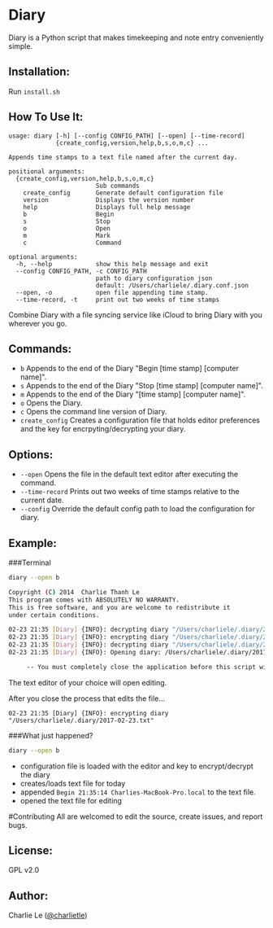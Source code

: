 Diary
=====

Diary is a Python script that makes timekeeping and note entry conveniently simple.


Installation:
--

Run `install.sh`

How To Use It:
--

```
usage: diary [-h] [--config CONFIG_PATH] [--open] [--time-record]
             {create_config,version,help,b,s,o,m,c} ...

Appends time stamps to a text file named after the current day.

positional arguments:
  {create_config,version,help,b,s,o,m,c}
                        Sub commands
    create_config       Generate default configuration file
    version             Displays the version number
    help                Displays full help message
    b                   Begin
    s                   Stop
    o                   Open
    m                   Mark
    c                   Command

optional arguments:
  -h, --help            show this help message and exit
  --config CONFIG_PATH, -c CONFIG_PATH
                        path to diary configuration json
                        default: /Users/charliele/.diary.conf.json
  --open, -o            open file appending time stamp.
  --time-record, -t     print out two weeks of time stamps
```

Combine Diary with a file syncing service like iCloud to bring Diary with you
wherever you go.

Commands:
--

 - `b` Appends to the end of the Diary "Begin [time stamp] [computer name]".
 - `s` Appends to the end of the Diary "Stop [time stamp] [computer name]".
 - `m` Appends to the end of the Diary  "[time stamp] [computer name]".
 - `o` Opens the Diary.
 - `c` Opens the command line version of Diary.
 - `create_config` Creates a configuration file that holds editor preferences 
and the key for encrpyting/decrypting your diary.

Options:
--------

 - `--open`  Opens the file in the default text editor after executing the command.
 - `--time-record` Prints out two weeks of time stamps relative to the current date.
 - `--config` Override the default config path to load the configuration for diary.

Example:
-------

###Terminal

```sh
diary --open b

Copyright (C) 2014  Charlie Thanh Le
This program comes with ABSOLUTELY NO WARRANTY.
This is free software, and you are welcome to redistribute it
under certain conditions.

02-23 21:35 [Diary] {INFO}: decrypting diary "/Users/charliele/.diary/2017-02-23.txt"
02-23 21:35 [Diary] {INFO}: encrypting diary "/Users/charliele/.diary/2017-02-23.txt"
02-23 21:35 [Diary] {INFO}: decrypting diary "/Users/charliele/.diary/2017-02-23.txt"
02-23 21:35 [Diary] {INFO}: Opening diary: /Users/charliele/.diary/2017-02-23.txt

	 -- You must completely close the application before this script will be able to continue --
```

The text editor of your choice will open editing.

After you close the process that edits the file...

```
02-23 21:35 [Diary] {INFO}: encrypting diary "/Users/charliele/.diary/2017-02-23.txt"
```

###What just happened?
```sh
diary --open b
```
- configuration file is loaded with the editor and key to encrypt/decrypt the diary
- creates/loads text file for today
- appended `Begin 21:35:14 Charlies-MacBook-Pro.local` to the text file.
- opened the text file for editing

#Contributing
All are welcomed to edit the source, create issues, and report bugs.

License:
--------
GPL v2.0

Author:
---
Charlie Le ([@charlietle](https://twitter.com/charlietle))
